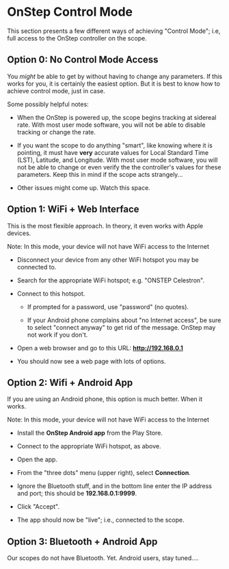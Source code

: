 # OnStep Control Mode

This section presents a few different ways of achieving "Control
Mode"; i.e, full access to the OnStep controller on the scope.


## Option 0:  No Control Mode Access

You *might* be able to get by without having to change any
parameters. If this works for you, it is certainly the easiest
option. But it is best to know how to achieve control mode, just in
case.

Some possibly helpful notes:

* When the OnStep is powered up, the scope begins tracking at sidereal
  rate.  With most user mode software, you will not be able to disable
  tracking or change the rate.

* If you want the scope to do anything "smart", like knowing where it
  is pointing, it must have **very** accurate values for Local
  Standard Time (LST), Latitude, and Longitude.  With most user mode
  software, you will not be able to change or even verify the the
  controller's values for these parameters. Keep this in mind if the
  scope acts strangely...

* Other issues might come up.  Watch this space.

## Option 1: WiFi + Web Interface

This is the most flexible approach. In theory, it even works with
Apple devices.

Note: In this mode, your device will not have WiFi access to the
Internet

* Disconnect your device from any other WiFi hotspot you may be
  connected to.

* Search for the appropriate WiFi hotspot; e.g. "ONSTEP Celestron".

* Connect to this hotspot.

  * If prompted  for a password, use "password" (no quotes).

  * If your Android phone complains about "no Internet access", be
    sure to select "connect anyway" to get rid of the message.  OnStep
    may not work if you don't.

* Open a web browser and go to this URL: **http://192.168.0.1**

* You should now see a web page with lots of options.

## Option 2: Wifi + Android App

If you are using an Android phone, this option is much better. When it
works.

Note: In this mode, your device will not have WiFi access to the Internet

* Install the **OnStep Android app** from the Play Store.

* Connect to the appropriate WiFi hotspot, as above.

* Open the app.

* From the "three dots" menu (upper right), select **Connection**.

* Ignore the Bluetooth stuff, and in the bottom line enter the IP
  address and port; this should be **192.168.0.1:9999**.

* Click "Accept".

* The app should now be "live"; i.e., connected to the scope.

## Option 3: Bluetooth + Android App

Our scopes do not have Bluetooth.  Yet.  Android users, stay tuned....

